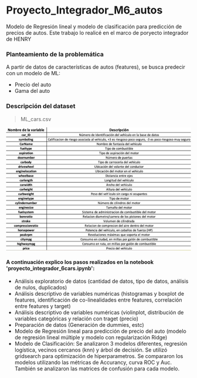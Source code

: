 # Proyecto_Integrador_M6_autos
Modelo de Regresión lineal y modelo de clasificación para predicción de precios de autos.
Este trabajo lo realicé en el marco de poryecto integrador de HENRY

### **Planteamiento de la problemática**
A partir de datos de características de autos (features), se busca predecir con un modelo de ML:
* Precio del auto 
* Gama del auto
  
### **Descripción del dataset**
> ML_cars.csv

![página1](descripcion.jpg)

#### A continuación explico los pasos realizados en la notebook 'proyecto_integrador_6cars.ipynb':
* Análisis exploratorio de datos (cantidad de datos, tipo de datos, análisis de nulos, duplicados)
* Análisis descriptivo de variables numéricas (histogramas y boxplot de features, identificación de co-linealidades entre features, correlación entre features y target)
* Análisis descriptivo de variables numéricas (violinplot, distribución de variables categóricas y relación con traget (precio)
* Preparación de datos (Generación de dummies, estc)
* Modelo de Regresión lineal para predicción de precio del auto (modelo de regresión lineal múltiple y modelo con regularización Ridge)
* Modelo de Clasificación: Se analizaron 3 modelos diferentes, regresión logística, vecinos cercanos (knn) y árbol de decisión. Se utilizó gridsearch para optimización de hiperparametros. Se compararon los modelos utilizando las métricas de Accurancy, curva ROC y Auc. También se analizaron las matrices de confusión para cada modelo.

  








